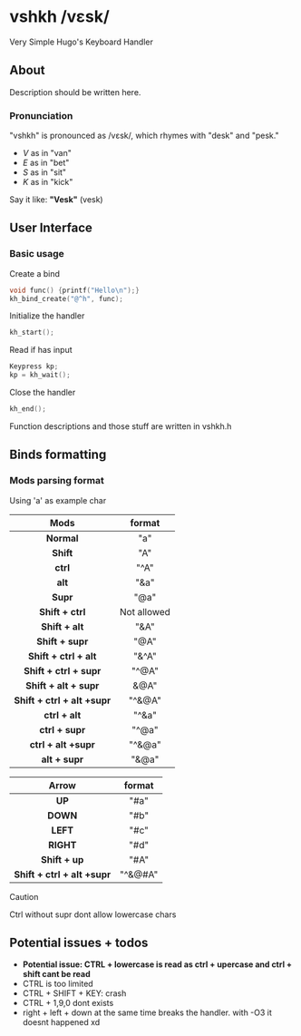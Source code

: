 # vshkh /vɛsk/

Very Simple Hugo's Keyboard Handler

## About

Description should be written here.

### Pronunciation
"vshkh" is pronounced as /vɛsk/, which rhymes with "desk" and "pesk."
- *V* as in "van"
- *E* as in "bet"
- *S* as in "sit"
- *K* as in "kick"

Say it like: **"Vesk"** (vesk)

## User Interface

### Basic usage

Create a bind
```c
void func() {printf("Hello\n");}
kh_bind_create("@^h", func);
```

Initialize the handler
``` c
kh_start();
```
Read if has input
```c
Keypress kp;
kp = kh_wait();
```
Close the handler
```c
kh_end();
```

Function descriptions and those stuff are written in vshkh.h

## Binds formatting

### Mods parsing format

Using 'a' as example char

| Mods | format |
| :---: | :---: |
| **Normal** | "a" |
| **Shift** | "A" |
| **ctrl** | "^A" |
| **alt** | "&a" |
| **Supr** | "@a" |
| **Shift + ctrl** | Not allowed |
| **Shift + alt** | "&A" |
| **Shift + supr** | "@A" |
| **Shift + ctrl + alt** | "&^A" |
| **Shift + ctrl + supr** | "^@A" |
| **Shift + alt + supr** | &@A" |
| **Shift + ctrl + alt +supr** | "^&@A" |
| **ctrl + alt** | "^&a" |
| **ctrl + supr** | "^@a" |
| **ctrl + alt +supr** | "^&@a" |
| **alt + supr** | "&@a" |

| Arrow | format |
| :---: | :---: |
| **UP** | "#a" |
| **DOWN** | "#b" |
| **LEFT** | "#c" |
| **RIGHT** | "#d" |
| **Shift + up** | "#A" |
| **Shift + ctrl + alt +supr** | "^&@#A" |

> [!CAUTION]
> Ctrl without supr dont allow lowercase chars

## Potential issues + todos

- **Potential issue: CTRL + lowercase is read as ctrl + upercase and ctrl + shift cant be read**
- CTRL is too limited
- CTRL + SHIFT + KEY: crash
- CTRL + 1,9,0 dont exists
- right + left + down at the same time breaks the handler. with -O3 it doesnt happened xd

